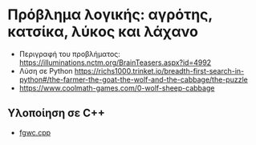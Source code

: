 # Πρόβλημα λογικής: αγρότης, κατσίκα, λύκος και λάχανο

* Περιγραφή του προβλήματος: <https://illuminations.nctm.org/BrainTeasers.aspx?id=4992>
* Λύση σε Python <https://richs1000.trinket.io/breadth-first-search-in-python#/the-farmer-the-goat-the-wolf-and-the-cabbage/the-puzzle>
* <https://www.coolmath-games.com/0-wolf-sheep-cabbage>

## Υλοποίηση σε C++

* [fgwc.cpp](fgwc.cpp)